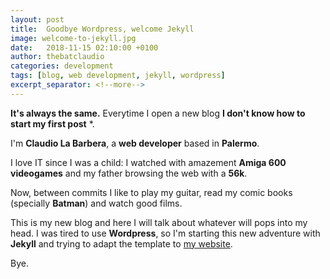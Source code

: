 ```yaml
---
layout: post
title:  Goodbye Wordpress, welcome Jekyll
image: welcome-to-jekyll.jpg
date:   2018-11-15 02:10:00 +0100
author: thebatclaudio
categories: development
tags: [blog, web development, jekyll, wordpress]
excerpt_separator: <!--more-->
---
```

**It's always the same.** Everytime I open a new blog **I don't know how to start my first post** *.
<!--more-->

I'm **Claudio La Barbera**, a **web developer** based in **Palermo**. 

I love IT since I was a child: I watched with amazement **Amiga 600 videogames** and my father browsing the web with a **56k**. 

Now, between commits I like to play my guitar, read my comic books (specially **Batman**) and watch good films.

This is my new blog and here I will talk about whatever will pops into my head. I was tired to use **Wordpress**, so I'm starting this new adventure with **Jekyll** and trying to adapt the template to [my website](https://thebatclaud.io).

Bye.




